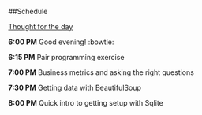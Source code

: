 ##Schedule

[Thought for the day](https://twitter.com/tottinge/status/697492167741276160)

**6:00 PM** Good evening! :bowtie:

**6:15 PM** Pair programming exercise

**7:00 PM** Business metrics and asking the right questions

**7:30 PM** Getting data with BeautifulSoup

**8:00 PM** Quick intro to getting setup with Sqlite
